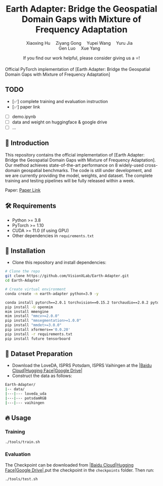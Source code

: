 <p align="center">
  <h1 align="center">Earth Adapter: Bridge the Geospatial Domain Gaps with Mixture of Frequency Adaptation</h1>
  <p align="center">
      <a href='https://github.com/xiaoxing2001' style='text-decoration: none' >Xiaoxing Hu</a><sup></sup>&emsp;
      <a href='https://scholar.google.com/citations?user=cWip8QgAAAAJ&hl=zh-CN' style='text-decoration: none' >Ziyang Gong</a><sup></sup>&emsp;  
      <a href='https://scholar.google.com/citations?user=3nMDEBYAAAAJ&hl=zh-CN&oi=ao' style='text-decoration: none' >Yupei Wang</a><sup></sup>&emsp;  
      <a href='https://scholar.google.com/citations?user=62c9GI0AAAAJ&hl=zh-CN&oi=ao' style='text-decoration: none' >Yuru Jia</a><sup></sup>&emsp;<br>
      <a href='https://scholar.google.com/citations?user=EyZqU9gAAAAJ&hl=zh-CN&oi=ao' style='text-decoration: none' >Gen Luo</a><sup></sup>&emsp;
      <a href='https://yangxue0827.github.io/' style='text-decoration: none' >Xue Yang</a><sup></sup>&emsp;
      <!-- <h3 align='center'>CVPR 2025</h3> -->
      <div align="center">
      <!-- <!-- <a href='https://arxiv.org/abs/2501.04440'><img src='https://img.shields.io/badge/arXiv-2501.04440-brown.svg?logo=arxiv&logoColor=white'></a> -->
      <!-- <a href='https://github.com/zhasion/RSAR'><img src='https://img.shields.io/badge/Github-page-yellow.svg?logo=Github&logoColor=white'></a>
      <a href='https://drive.google.com/file/d/1v-HXUSmwBQCtrq0MlTOkCaBQ_vbz5_qs/view?usp=sharing'><img src='https://img.shields.io/badge/GoogleDrive-dataset-blue.svg?logo=GoogleDrive&logoColor=white'></a> -->
      <!-- <a href='https://pan.baidu.com/s/1DVUNBuWrhJRg0H1qhwtfEQ?pwd=rsar'><img src='https://img.shields.io/badge/BaiduNetdisk-dataset-blue.svg?logo=baidu&logoColor=white'></a>
      <!-- <a href='https://zhuanlan.zhihu.com/p/16758735545'><img src='https://img.shields.io/badge/Zhihu-chinese_article-blue.svg?logo=zhihu&logoColor=white'></a> -->
	  </div>
    <p align='center'>
        If you find our work helpful, please consider giving us a ⭐!
    </p>
   </p>
</p>

<!-- [![Paper](https://img.shields.io/badge/arXiv-XXXX.XXXXX-b31b1b.svg)](https://arxiv.org/abs/XXXX.XXXXX)
[![License](https://img.shields.io/badge/license-MIT-green.svg)](LICENSE) -->

Official PyTorch implementation of [Earth Adapter: Bridge the Geospatial Domain Gaps with Mixture of Frequency Adaptation]
## TODO
- [:white_check_mark:] complete training and evaluation instruction
- [:white_check_mark:] paper link
- [ ] demo.ipynb
- [ ] data and weight on huggingface & google drive
- [ ] ...

## 📖 Introduction

This repository contains the official implementation of [Earth Adapter: Bridge the Geospatial Domain Gaps with Mixture of Frequency Adaptation]. Our method achieves state-of-the-art performance on 8 widely-used cross-domain geospatial benchmarks. The code is still under development, and we are currently providing the model, weights, and dataset. The complete training and testing pipelines will be fully released within a week.

Paper: [Paper Link](http://arxiv.org/abs/2504.06220)

## 🛠️ Requirements

- Python >= 3.8
- PyTorch >= 1.10
- CUDA >= 11.0 (if using GPU)
- Other dependencies in `requirements.txt`

## 🚀 Installation

- Clone this repository and install dependencies:

```bash
# Clone the repo
git clone https://github.com/VisionXLab/Earth-Adapter.git
cd Earth-Adapter

# Create virtual environment
conda create -n earth-adapter python=3.9 -y

conda install pytorch==2.0.1 torchvision==0.15.2 torchaudio==2.0.2 pytorch-cuda=11.7 -c pytorch -c nvidia -y
pip install -U openmim
mim install mmengine
mim install "mmcv>=2.0.0"
pip install "mmsegmentation>=1.0.0"
pip install "mmdet>=3.0.0"
pip install xformers=='0.0.20'
pip install -r requirements.txt
pip install future tensorboard
```

## 📂 Dataset Preparation


- Download the LoveDA, ISPRS Potsdam, ISPRS Vaihingen at the |[Baidu Cloud](https://pan.baidu.com/s/1WGoVqLuJTJXc2AVDyBxXYQ?pwd=s6rk)|[Hugging Face](https://huggingface.co/datasets/wsdwJohn1231/Geo_dataset)|[Google Drive]()|
- Construct the data as follows:

```bash
Earth-Adapter/
|-- data/
|---|--- loveda_uda
|---|--- potsdamRGB
|---|--- vaihingen
```

## 🔥 Usage

### Training

```bash
./tools/train.sh
```

### Evaluation
The Checkpoint can be downloaded from |[Baidu Cloud](https://pan.baidu.com/s/1vZm9VvSgRmPeXfu-21nudA?pwd=ys74)|[Hugging Face](https://huggingface.co/wsdwJohn1231/Earth-Adapter)|[Google Drive]()|,put the checkpoint in the `checkpoints` folder. Then run:
```bash
./tools/test.sh
```
<!-- 
To evaluate the trained model, run:

```bash
python eval.py --checkpoint path/to/checkpoint.pth
```

### Demo

To run inference on a single image:

```bash
python demo.py --input path/to/image.jpg --output path/to/output.jpg
```

## 📊 Results

### Quantitative Results

| Method        | Dataset | Accuracy | mIoU |
|--------------|--------|----------|------|
| Our Method   | XYZ    | XX.X%    | XX.X% |
| Baseline     | XYZ    | XX.X%    | XX.X% |

### Qualitative Results

Example predictions:

![Sample Result](assets/sample_result.png)

## 📜 Citation

If you find our work helpful, please cite our paper:

```bibtex
@article{yourpaper2025,
  title={Your Paper Title},
  author={Author1 and Author2 and Others},
  journal={Conference/Journal},
  year={2025},
  archivePrefix={arXiv},
  primaryClass={cs.CV}
}
```

## 📝 License

This project is licensed under the MIT License - see the [LICENSE](LICENSE) file for details.

## 🙌 Acknowledgments

We thank [Project/Library Name] for their contributions to our work. This work was supported by [Funding Source]. -->
